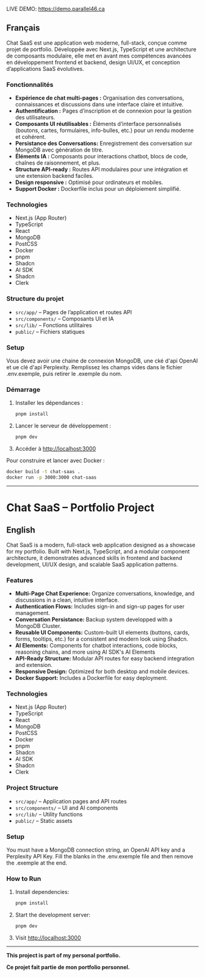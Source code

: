 LIVE DEMO: https://demo.parallel46.ca

## Français

Chat SaaS est une application web moderne, full-stack, conçue comme projet de portfolio. Développée avec Next.js, TypeScript et une architecture de composants modulaire, elle met en avant mes compétences avancées en développement frontend et backend, design UI/UX, et conception d’applications SaaS évolutives.

### Fonctionnalités

- **Expérience de chat multi-pages :** Organisation des conversations, connaissances et discussions dans une interface claire et intuitive.
- **Authentification :** Pages d’inscription et de connexion pour la gestion des utilisateurs.
- **Composants UI réutilisables :** Éléments d’interface personnalisés (boutons, cartes, formulaires, info-bulles, etc.) pour un rendu moderne et cohérent.
- **Persistance des Conversations:** Enregistrement des conversation sur MongoDB avec génération de titre.
- **Éléments IA :** Composants pour interactions chatbot, blocs de code, chaînes de raisonnement, et plus.
- **Structure API-ready :** Routes API modulaires pour une intégration et une extension backend faciles.
- **Design responsive :** Optimisé pour ordinateurs et mobiles.
- **Support Docker :** Dockerfile inclus pour un déploiement simplifié.

### Technologies

- Next.js (App Router)
- TypeScript
- React
- MongoDB
- PostCSS
- Docker
- pnpm
- Shadcn
- AI SDK
- Shadcn
- Clerk

### Structure du projet

- `src/app/` – Pages de l’application et routes API
- `src/components/` – Composants UI et IA
- `src/lib/` – Fonctions utilitaires
- `public/` – Fichiers statiques

### Setup

Vous devez avoir une chaine de connexion MongoDB, une cké d'api OpenAI et ue clé d'api Perplexity.
Remplissez les champs vides dans le fichier .env.exemple, puis retirer le .exemple du nom.

### Démarrage

1. Installer les dépendances :
   ```sh
   pnpm install
   ```
2. Lancer le serveur de développement :
   ```sh
   pnpm dev
   ```
3. Accéder à [http://localhost:3000](http://localhost:3000)

Pour construire et lancer avec Docker :

```sh
docker build -t chat-saas .
docker run -p 3000:3000 chat-saas
```

---

# Chat SaaS – Portfolio Project

## English

Chat SaaS is a modern, full-stack web application designed as a showcase for my portfolio. Built with Next.js, TypeScript, and a modular component architecture, it demonstrates advanced skills in frontend and backend development, UI/UX design, and scalable SaaS application patterns.

### Features

- **Multi-Page Chat Experience:** Organize conversations, knowledge, and discussions in a clean, intuitive interface.
- **Authentication Flows:** Includes sign-in and sign-up pages for user management.
- **Conversation Persistance:** Backup system developped with a MongoDB Cluster.
- **Reusable UI Components:** Custom-built UI elements (buttons, cards, forms, tooltips, etc.) for a consistent and modern look using Shadcn.
- **AI Elements:** Components for chatbot interactions, code blocks, reasoning chains, and more using AI SDK's AI Elements
- **API-Ready Structure:** Modular API routes for easy backend integration and extension.
- **Responsive Design:** Optimized for both desktop and mobile devices.
- **Docker Support:** Includes a Dockerfile for easy deployment.

### Technologies

- Next.js (App Router)
- TypeScript
- React
- MongoDB
- PostCSS
- Docker
- pnpm
- Shadcn
- AI SDK
- Shadcn
- Clerk

### Project Structure

- `src/app/` – Application pages and API routes
- `src/components/` – UI and AI components
- `src/lib/` – Utility functions
- `public/` – Static assets

### Setup

You must have a MongoDB connection string, an OpenAI API key and a Perplexity API Key.
Fill the blanks in the .env.exemple file and then remove the .exemple at the end.

### How to Run

1. Install dependencies:
   ```sh
   pnpm install
   ```
2. Start the development server:
   ```sh
   pnpm dev
   ```
3. Visit [http://localhost:3000](http://localhost:3000)

---

**This project is part of my personal portfolio.**

**Ce projet fait partie de mon portfolio personnel.**
